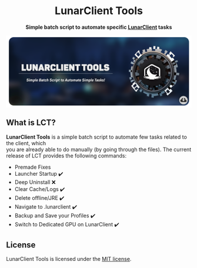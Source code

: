 <h1 align="center">
    LunarClient Tools
</h1>
<p align="center">
    <strong>Simple batch script to automate specific <a href="https://lunarclient.com">LunarClient</a> tasks</strong>
</p>
<p align="center">
    <a href=https://github.com/Vaption/LunarClientTools/releases><img align=center src=".github/images/lct_banner.png" width="900" alt="banner"></a></br>
</p>

  ## What is LCT?
  **LunarClient Tools** is a simple batch script to automate few tasks related to the client, which </br> you are already able to do manually (by going through the files). The current release of LCT provides the following commands: </br>
  - Premade Fixes
   - Launcher Startup ✔️
  - Deep Uninstall ❌
  - Clear Cache/Logs ✔️
  - Delete offline/JRE ✔️
  - Navigate to .lunarclient ✔️
  - Backup and Save your Profiles ✔️
  - Switch to Dedicated GPU on LunarClient ✔️

  ## License
LunarClient Tools is licensed under the <a href="https://github.com/Vaption/LunarClientTools/blob/main/LICENSE">MIT license</a>.
